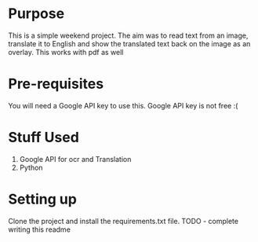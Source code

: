 # Purpose
This is a simple weekend project. The aim was to read text from an image, translate it to English and show the translated text back on the image as an overlay. This works with pdf as well

# Pre-requisites
You will need a Google API key to use this. Google API key is not free :(

# Stuff Used
1. Google API for ocr and Translation
2. Python

# Setting up
Clone the project and install the requirements.txt file. 
TODO - complete writing this readme
